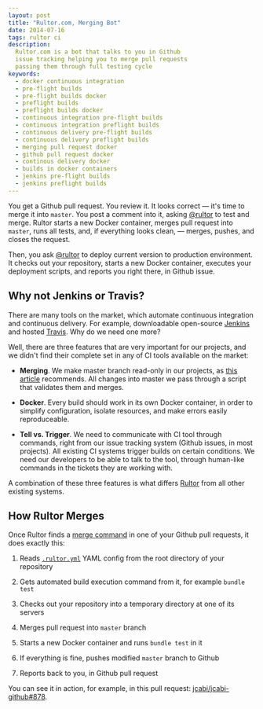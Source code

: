 ```yaml
---
layout: post
title: "Rultor.com, Merging Bot"
date: 2014-07-16
tags: rultor ci
description:
  Rultor.com is a bot that talks to you in Github
  issue tracking helping you to merge pull requests
  passing them through full testing cycle
keywords:
  - docker continuous integration
  - pre-flight builds
  - pre-flight builds docker
  - preflight builds
  - preflight builds docker
  - continuous integration pre-flight builds
  - continuous integration preflight builds
  - continuous delivery pre-flight builds
  - continuous delivery preflight builds
  - merging pull request docker
  - github pull request docker
  - continous delivery docker
  - builds in docker containers
  - jenkins pre-flight builds
  - jenkins preflight builds
---
```


You get a Github pull request. You review it. It looks correct &mdash; it's time
to merge it into `master`. You post a comment into it, asking
[@rultor](https://github.com/rultor) to test and merge. Rultor starts a new Docker container,
merges pull request into `master`, runs all tests, and, if everything looks
clean, &mdash; merges, pushes, and closes the request.

Then, you ask [@rultor](https://github.com/rultor) to deploy
current version to production environment. It checks out
your repository, starts a new Docker container, executes your
deployment scripts, and reports you right there, in Github issue.

<!--more-->

## Why not Jenkins or Travis?

There are many tools on the market, which automate continuous integration
and continuous delivery. For example, downloadable open-source [Jenkins](http://www.jenkins-ci.org)
and hosted [Travis](http://travis-ci.org). Why do we need one more?

Well, there are three features that are very important for our
projects, and we didn't find their complete set in any of
CI tools available on the market:

 * **Merging**. We make master branch read-only in our projects,
   as [this article]() recommends. All changes into master we pass through
   a script that validates them and merges.

 * **Docker**. Every build should work in its own Docker container, in order
   to simplify configuration, isolate resources, and make errors
   easily reproduceable.

 * **Tell vs. Trigger**. We need to communicate with CI tool through
   commands, right from our issue tracking system (Github issues, in most
   projects). All existing CI systems trigger builds on certain
   conditions. We need our developers to be able to talk to the tool,
   through human-like commands in the tickets they are working with.

A combination of these three features is what differs [Rultor](http://www.rultor.com) from
all other existing systems.

## How Rultor Merges

Once Rultor finds a [merge command](http://doc.rultor.com/basics.html)
in one of your Github pull requests, it does exactly this:

 1. Reads [`.rultor.yml`](http://doc.rultor.com/reference.html) YAML config from the root directory of your repository

 2. Gets automated build execution command from it, for example `bundle test`

 3. Checks out your repository into a temporary directory at one of its servers

 4. Merges pull request into `master` branch

 5. Starts a new Docker container and runs `bundle test` in it

 6. If everything is fine, pushes modified `master` branch to Github

 7. Reports back to you, in Github pull request

You can see it in action, for example, in this pull request:
[jcabi/jcabi-github#878](https://github.com/jcabi/jcabi-github/pull/878).
